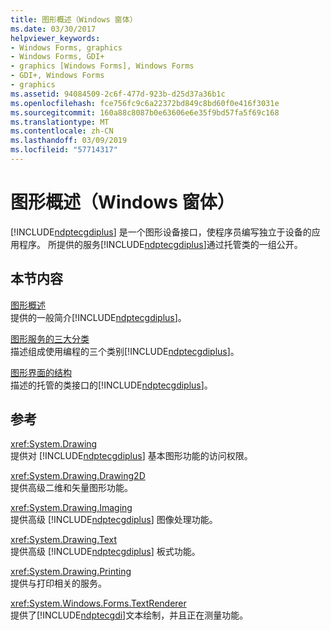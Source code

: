 ```yaml
---
title: 图形概述（Windows 窗体）
ms.date: 03/30/2017
helpviewer_keywords:
- Windows Forms, graphics
- Windows Forms, GDI+
- graphics [Windows Forms], Windows Forms
- GDI+, Windows Forms
- graphics
ms.assetid: 94084509-2c6f-477d-923b-d25d37a36b1c
ms.openlocfilehash: fce756fc9c6a22372bd849c8bd60f0e416f3031e
ms.sourcegitcommit: 160a88c8087b0e63606e6e35f9bd57fa5f69c168
ms.translationtype: MT
ms.contentlocale: zh-CN
ms.lasthandoff: 03/09/2019
ms.locfileid: "57714317"
---
```

# <a name="graphics-overview-windows-forms"></a>图形概述（Windows 窗体）
[!INCLUDE[ndptecgdiplus](../../../../includes/ndptecgdiplus-md.md)] 是一个图形设备接口，使程序员编写独立于设备的应用程序。 所提供的服务[!INCLUDE[ndptecgdiplus](../../../../includes/ndptecgdiplus-md.md)]通过托管类的一组公开。  
  
## <a name="in-this-section"></a>本节内容  
 [图形概述](overview-of-graphics.md)  
 提供的一般简介[!INCLUDE[ndptecgdiplus](../../../../includes/ndptecgdiplus-md.md)]。  
  
 [图形服务的三大分类](three-categories-of-graphics-services.md)  
 描述组成使用编程的三个类别[!INCLUDE[ndptecgdiplus](../../../../includes/ndptecgdiplus-md.md)]。  
  
 [图形界面的结构](structure-of-the-graphics-interface.md)  
 描述的托管的类接口的[!INCLUDE[ndptecgdiplus](../../../../includes/ndptecgdiplus-md.md)]。  
  
## <a name="reference"></a>参考  
 <xref:System.Drawing>  
 提供对 [!INCLUDE[ndptecgdiplus](../../../../includes/ndptecgdiplus-md.md)] 基本图形功能的访问权限。  
  
 <xref:System.Drawing.Drawing2D>  
 提供高级二维和矢量图形功能。  
  
 <xref:System.Drawing.Imaging>  
 提供高级 [!INCLUDE[ndptecgdiplus](../../../../includes/ndptecgdiplus-md.md)] 图像处理功能。  
  
 <xref:System.Drawing.Text>  
 提供高级 [!INCLUDE[ndptecgdiplus](../../../../includes/ndptecgdiplus-md.md)] 板式功能。  
  
 <xref:System.Drawing.Printing>  
 提供与打印相关的服务。  
  
 <xref:System.Windows.Forms.TextRenderer>  
 提供了[!INCLUDE[ndptecgdi](../../../../includes/ndptecgdi-md.md)]文本绘制，并且正在测量功能。
